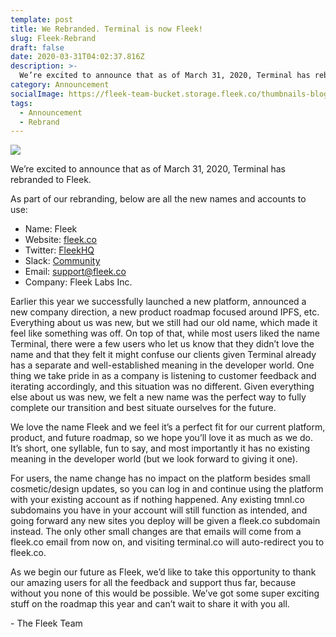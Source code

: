 ```yaml
---
template: post
title: We Rebranded. Terminal is now Fleek!
slug: Fleek-Rebrand
draft: false
date: 2020-03-31T04:02:37.816Z
description: >-
  We’re excited to announce that as of March 31, 2020, Terminal has rebranded to Fleek. 
category: Announcement
socialImage: https://fleek-team-bucket.storage.fleek.co/thumbnails-blog/FleekNew.png
tags:
  - Announcement
  - Rebrand
---
```

![](https://fleek-team-bucket.storage.fleek.co/thumbnails-blog/FleekNew.png)

We’re excited to announce that as of March 31, 2020, Terminal has rebranded to Fleek. 

As part of our rebranding, below are all the new names and accounts to use:
* Name: Fleek 
* Website: [fleek.co](https://fleek.co)
* Twitter: [FleekHQ](https://twitter.com/fleekHQ)
* Slack: [Community](https://join.slack.com/t/fleek-public/shared_invite/zt-bxna7y1d-PbVdut4rgHt5jM6Zjg9g9A)
* Email: support@fleek.co
* Company: Fleek Labs Inc.

Earlier this year we successfully launched a new platform, announced a new company direction, a new product roadmap focused around IPFS, etc. Everything about us was new, but we still had our old name, which made it feel like something was off. On top of that, while most users liked the name Terminal, there were a few users who let us know that they didn’t love the name and that they felt it might confuse our clients given Terminal already has a separate and well-established meaning in the developer world. One thing we take pride in as a company is listening to customer feedback and iterating accordingly, and this situation was no different. Given everything else about us was new, we felt a new name was the perfect way to fully complete our transition and best situate ourselves for the future. 

We love the name Fleek and we feel it’s a perfect fit for our current platform, product, and future roadmap, so we hope you’ll love it as much as we do. It’s short, one syllable, fun to say, and most importantly it has no existing meaning in the developer world (but we look forward to giving it one).

For users, the name change has no impact on the platform besides small cosmetic/design updates, so you can log in and continue using the platform with your existing account as if nothing happened. Any existing tmnl.co subdomains you have in your account will still function as intended, and going forward any new sites you deploy will be given a fleek.co subdomain instead. The only other small changes are that emails will come from a fleek.co email from now on, and visiting terminal.co will auto-redirect you to fleek.co.

As we begin our future as Fleek, we’d like to take this opportunity to thank our amazing users for all the feedback and support thus far, because without you none of this would be possible. We’ve got some super exciting stuff on the roadmap this year and can’t wait to share it with you all. 

 \- The Fleek Team
